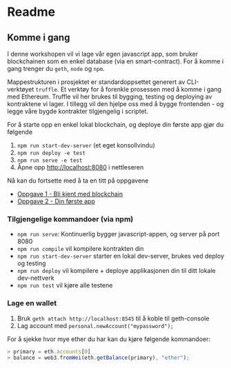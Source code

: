 # Readme

## Komme i gang

I denne workshopen vil vi lage vår egen javascript app, som bruker blockchainen
som en enkel database (via en smart-contract). For å komme i gang trenger du
`geth`, `node` og `npm`.

Mappestrukturen i prosjektet er standardoppsettet generert av CLI-verktøyet
`truffle`. Et verktøy for å forenkle prosessen med å komme i gang med Ethereum.
Truffle vil her brukes til bygging, testing og deploying av kontraktene vi
lager. I tillegg vil den hjelpe oss med å bygge frontenden - og legge
våre bygde kontrakter tilgjengelig i scriptet.

For å starte opp en enkel lokal blockchain, og deploye din første app gjør du
følgende

1. `npm run start-dev-server` (et eget konsollvindu)
2. `npm run deploy -e test`
3. `npm run serve -e test`
5. Åpne opp [http://localhost:8080](http://localhost:8080) i nettleseren

Nå kan du fortsette med å ta en titt på oppgavene

* [Oppgave 1 - Bli kjent med blockchain](./oppgave1.md)
* [Oppgave 2 - Din første app](./oppgave2.md)

### Tilgjengelige kommandoer (via npm)

* `npm run serve`: Kontinuerlig bygger javascript-appen, og server på port 8080
* `npm run compile` vil kompilere kontrakten din
* `npm run start-dev-server` starter en lokal dev-server, brukes ved deploy og
testing
* `npm run deploy` vil kompilere + deploye applikasjonen din til ditt lokale
dev-nettverk
* `npm run test` vil kjøre alle testene

### Lage en wallet

1. Bruk `geth attach http://localhost:8545` til å koble til geth-console
2. Lag account med `personal.newAccount("mypassword");`

For å sjekke hvor mye ether du har kan du kjøre følgende kommandoer: 

```javascript
> primary = eth.accounts[0]
> balance = web3.fromWei(eth.getBalance(primary), "ether");
```